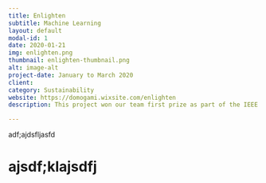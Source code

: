 ```yaml
---
title: Enlighten
subtitle: Machine Learning
layout: default
modal-id: 1
date: 2020-01-21
img: enlighten.png
thumbnail: enlighten-thumbnail.png
alt: image-alt
project-date: January to March 2020
client: 
category: Sustainability
website: https://domogami.wixsite.com/enlighten 
description: This project won our team first prize as part of the IEEE Quarterly Projects Competition at UCSD. Sitting in UCSD's Geisel Library to brainstorm ideas for our project, we observed that during the day on weekends, when there were hardly any people in the large areas of the main floor, all the lights would be turned on. While public buildings have motion sensors, these are prone to error. Additionally, power wastage in households is common since people forget to turn their lights off. To solve this problem, we created a smart light switch module that makes it easier for people to remember to turn lights on or off, via an app or automation using machine learning. The light switch module below can easily be attached to a light switch. Two Raspberry Pis were used - one for detecting people leveraging Google's pre-trained TensorFlow models and another for communicating with servos that flipped the light switch when commanded to using the app. Firebase was used to store information about the lights in the room and their state (on or off). I was primarily involved in automating the process of turning lights on or off using machine learning. You can read more about our project at https://domogami.wixsite.com/enlighten.

---
```


adf;ajdsfljasfd

# ajsdf;klajsdfj
